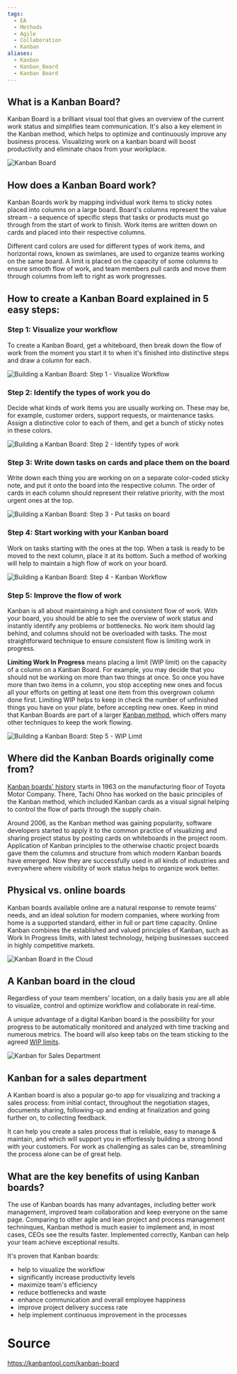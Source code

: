 ```yaml
---
tags:
  - EA
  - Methods
  - Agile
  - Collaboration
  - Kanban
aliases:
  - Kanban
  - Kanban_Board
  - Kanban Board
---
```

## What is a Kanban Board?

Kanban Board is a brilliant visual tool that gives an overview of the current work status and simplifies team communication. It's also a key element in the Kanban method, which helps to optimize and continuously improve any business process. Visualizing work on a kanban board will boost productivity and eliminate chaos from your workplace.

![Kanban Board](https://static.kanbantool.com/home/kanban-software.png "Kanban Board")

## How does a Kanban Board work?

Kanban Boards work by mapping individual work items to sticky notes placed into columns on a large board. Board's columns represent the value stream - a sequence of specific steps that tasks or products must go through from the start of work to finish. Work items are written down on cards and placed into their respective columns.

Different card colors are used for different types of work items, and horizontal rows, known as swimlanes, are used to organize teams working on the same board. A limit is placed on the capacity of some columns to ensure smooth flow of work, and team members pull cards and move them through columns from left to right as work progresses.

## How to create a Kanban Board explained in 5 easy steps:

### Step 1: Visualize your workflow

To create a Kanban Board, get a whiteboard, then break down the flow of work from the moment you start it to when it's finished into distinctive steps and draw a column for each.

![Building a Kanban Board: Step 1 - Visualize Workflow](https://static.kanbantool.com/kanban-board/kt-kanban-board-howto-1-visualize-workflow.png "Creating a Kanban Board: Step 1 - Visualize Workflow")

### Step 2: Identify the types of work you do

Decide what kinds of work items you are usually working on. These may be, for example, customer orders, support requests, or maintenance tasks. Assign a distinctive color to each of them, and get a bunch of sticky notes in these colors.

![Building a Kanban Board: Step 2 - Identify types of work](https://static.kanbantool.com/kanban-board/kt-kanban-board-howto-2-identify-types-of-work.png "Creating a Kanban Board: Step 2 - Identify types of work")

### Step 3: Write down tasks on cards and place them on the board

Write down each thing you are working on on a separate color-coded sticky note, and put it onto the board into the respective column. The order of cards in each column should represent their relative priority, with the most urgent ones at the top.

![Building a Kanban Board: Step 3 - Put tasks on board](https://static.kanbantool.com/kanban-board/kt-kanban-board-howto-3-put-tasks-on-board.png "Creating a Kanban Board: Step 3 - Put tasks on board")

### Step 4: Start working with your Kanban board

Work on tasks starting with the ones at the top. When a task is ready to be moved to the next column, place it at its bottom. Such a method of working will help to maintain a high flow of work on your board.

![Building a Kanban Board: Step 4 - Kanban Workflow](https://static.kanbantool.com/kanban-board/kt-kanban-board-howto-4-kanban-workflow.png "Creating a Kanban Board: Step 4 - Kanban Workflow")

### Step 5: Improve the flow of work

Kanban is all about maintaining a high and consistent flow of work. With your board, you should be able to see the overview of work status and instantly identify any problems or bottlenecks. No work item should lag behind, and columns should not be overloaded with tasks. The most straightforward technique to ensure consistent flow is limiting work in progress.

**Limiting Work In Progress** means placing a limit (WIP limit) on the capacity of a column on a Kanban Board. For example, you may decide that you should not be working on more than two things at once. So once you have more than two items in a column, you stop accepting new ones and focus all your efforts on getting at least one item from this overgrown column done first. Limiting WIP helps to keep in check the number of unfinished things you have on your plate, before accepting new ones. Keep in mind that Kanban Boards are part of a larger [Kanban method](https://kanbantool.com/kanban-guide/kanban-method), which offers many other techniques to keep the work flowing.

![Building a Kanban Board: Step 5 - WIP Limit](https://static.kanbantool.com/kanban-board/kt-kanban-board-howto-5-wip-limit.png "Creating a Kanban Board: Step 5 - WIP Limit")

## Where did the Kanban Boards originally come from?

[Kanban boards' history](https://kanbantool.com/kanban-guide/kanban-history) starts in 1963 on the manufacturing floor of Toyota Motor Company. There, Tachi Ohno has worked on the basic principles of the Kanban method, which included Kanban cards as a visual signal helping to control the flow of parts through the supply chain.

Around 2006, as the Kanban method was gaining popularity, software developers started to apply it to the common practice of visualizing and sharing project status by posting cards on whiteboards in the project room. Application of Kanban principles to the otherwise chaotic project boards gave them the columns and structure from which modern Kanban boards have emerged. Now they are successfully used in all kinds of industries and everywhere where visibility of work status helps to organize work better.

## Physical vs. online boards

Kanban boards available online are a natural response to remote teams' needs, and an ideal solution for modern companies, where working from home is a supported standard, either in full or part time capacity. Online Kanban combines the established and valued principles of Kanban, such as Work In Progress limits, with latest technology, helping businesses succeed in highly competitive markets.

![Kanban Board in the Cloud](https://static.kanbantool.com/kanban-board/a-kanban-board-in-the-cloud.jpg "Kanban Board")

## A Kanban board in the cloud

Regardless of your team members' location, on a daily basis you are all able to visualize, control and optimize workflow and collaborate in real-time.

A unique advantage of a digital Kanban board is the possibility for your progress to be automatically monitored and analyzed with time tracking and numerous metrics. The board will also keep tabs on the team sticking to the agreed [WIP limits](https://kanbantool.com/kanban-guide/kanban-fundamentals/limit-work-in-progress).

![Kanban for Sales Department](https://static.kanbantool.com/kanban-board/kanban-for-a-sales-department.jpg "Kanban for a Sales Department")

## Kanban for a sales department

A Kanban board is also a popular go-to app for visualizing and tracking a sales process: from initial contact, throughout the negotiation stages, documents sharing, following-up and ending at finalization and going further on, to collecting feedback.

It can help you create a sales process that is reliable, easy to manage & maintain, and which will support you in effortlessly building a strong bond with your customers. For work as challenging as sales can be, streamlining the process alone can be of great help.

## What are the key benefits of using Kanban boards?

The use of Kanban boards has many advantages, including better work management, improved team collaboration and keep everyone on the same page. Comparing to other agile and lean project and process management techninques, Kanban method is much easier to implement and, in most cases, CEOs see the results faster. Implemented correctly, Kanban can help your team achieve exceptional results.

It's proven that Kanban boards:

-   help to visualize the workflow
-   significantly increase productivity levels
-   maximize team's efficiency
-   reduce bottlenecks and waste
-   enhance communication and overall employee happiness
-   improve project delivery success rate
-   help implement continuous improvement in the processes
# Source
https://kanbantool.com/kanban-board